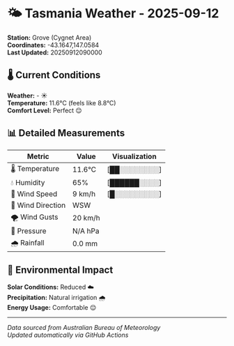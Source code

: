 # 🌤️ Tasmania Weather - 2025-09-12

**Station:** Grove (Cygnet Area)  
**Coordinates:** -43.1647,147.0584  
**Last Updated:** 20250912090000

## 🌡️ Current Conditions

**Weather:** - ☀️  
**Temperature:** 11.6°C (feels like 8.8°C)  
**Comfort Level:** Perfect 😌

## 📊 Detailed Measurements

| Metric | Value | Visualization |
|--------|-------|---------------|
| 🌡️ Temperature | 11.6°C | [██░░░░░░░░] |
| 💧 Humidity | 65% | [██████░░░░] |
| 💨 Wind Speed | 9 km/h | [█░░░░░░░░░] |
| 🧭 Wind Direction | WSW | |
| 🌪️ Wind Gusts | 20 km/h | |
| 🔽 Pressure | N/A hPa | |
| 🌧️ Rainfall | 0.0 mm | |

## 🌱 Environmental Impact

**Solar Conditions:** Reduced ☁️  
**Precipitation:** Natural irrigation 🌧️  
**Energy Usage:** Comfortable 😌

---
*Data sourced from Australian Bureau of Meteorology*  
*Updated automatically via GitHub Actions*
